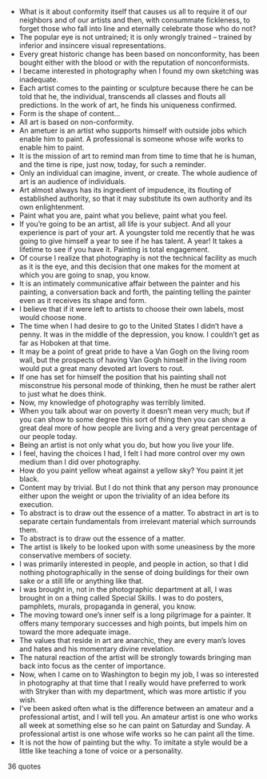  - What is it about conformity itself that causes us all to require it of our neighbors and of our artists and then, with consummate fickleness, to forget those who fall into line and eternally celebrate those who do not?
 - The popular eye is not untrained; it is only wrongly trained – trained by inferior and insincere visual representations.
 - Every great historic change has been based on nonconformity, has been bought either with the blood or with the reputation of nonconformists.
 - I became interested in photography when I found my own sketching was inadequate.
 - Each artist comes to the painting or sculpture because there he can be told that he, the individual, transcends all classes and flouts all predictions. In the work of art, he finds his uniqueness confirmed.
 - Form is the shape of content...
 - All art is based on non-conformity.
 - An ametuer is an artist who supports himself with outside jobs which enable him to paint. A professional is someone whose wife works to enable him to paint.
 - It is the mission of art to remind man from time to time that he is human, and the time is ripe, just now, today, for such a reminder.
 - Only an individual can imagine, invent, or create. The whole audience of art is an audience of individuals.
 - Art almost always has its ingredient of impudence, its flouting of established authority, so that it may substitute its own authority and its own enlightenment.
 - Paint what you are, paint what you believe, paint what you feel.
 - If you’re going to be an artist, all life is your subject. And all your experience is part of your art. A youngster told me recently that he was going to give himself a year to see if he has talent. A year! It takes a lifetime to see if you have it. Painting is total engagement.
 - Of course I realize that photography is not the technical facility as much as it is the eye, and this decision that one makes for the moment at which you are going to snap, you know.
 - It is an intimately communicative affair between the painter and his painting, a conversation back and forth, the painting telling the painter even as it receives its shape and form.
 - I believe that if it were left to artists to choose their own labels, most would choose none.
 - The time when I had desire to go to the United States I didn’t have a penny. It was in the middle of the depression, you know. I couldn’t get as far as Hoboken at that time.
 - It may be a point of great pride to have a Van Gogh on the living room wall, but the prospects of having Van Gogh himself in the living room would put a great many devoted art lovers to rout.
 - If one has set for himself the position that his painting shall not misconstrue his personal mode of thinking, then he must be rather alert to just what he does think.
 - Now, my knowledge of photography was terribly limited.
 - When you talk about war on poverty it doesn’t mean very much; but if you can show to some degree this sort of thing then you can show a great deal more of how people are living and a very great percentage of our people today.
 - Being an artist is not only what you do, but how you live your life.
 - I feel, having the choices I had, I felt I had more control over my own medium than I did over photography.
 - How do you paint yellow wheat against a yellow sky? You paint it jet black.
 - Content may by trivial. But I do not think that any person may pronounce either upon the weight or upon the triviality of an idea before its execution.
 - To abstract is to draw out the essence of a matter. To abstract in art is to separate certain fundamentals from irrelevant material which surrounds them.
 - To abstract is to draw out the essence of a matter.
 - The artist is likely to be looked upon with some uneasiness by the more conservative members of society.
 - I was primarily interested in people, and people in action, so that I did nothing photographically in the sense of doing buildings for their own sake or a still life or anything like that.
 - I was brought in, not in the photographic department at all, I was brought in on a thing called Special Skills. I was to do posters, pamphlets, murals, propaganda in general, you know.
 - The moving toward one’s inner self is a long pilgrimage for a painter. It offers many temporary successes and high points, but impels him on toward the more adequate image.
 - The values that reside in art are anarchic, they are every man’s loves and hates and his momentary divine revelation.
 - The natural reaction of the artist will be strongly towards bringing man back into focus as the center of importance.
 - Now, when I came on to Washington to begin my job, I was so interested in photography at that time that I really would have preferred to work with Stryker than with my department, which was more artistic if you wish.
 - I’ve been asked often what is the difference between an amateur and a professional artist, and I will tell you. An amateur artist is one who works all week at something else so he can paint on Saturday and Sunday. A professional artist is one whose wife works so he can paint all the time.
 - It is not the how of painting but the why. To imitate a style would be a little like teaching a tone of voice or a personality.

36 quotes